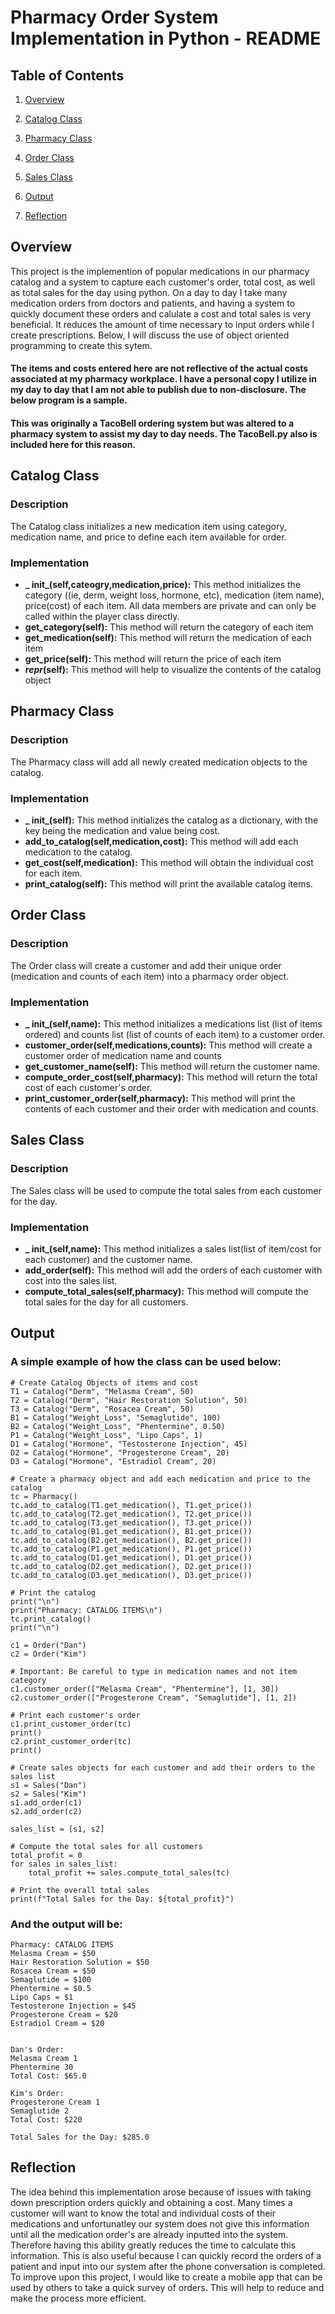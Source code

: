 
# Pharmacy Order System Implementation in Python - README





## Table of Contents


1)  [Overview](https://github.com/KavyaKolavasi1/TacoBell-Ordering-System#overview)

2)  [Catalog Class](https://github.com/KavyaKolavasi1/Pharmacy-Ordering-System#catalog-class)

3)  [Pharmacy Class](https://github.com/KavyaKolavasi1/Pharmacy-Ordering-System/tree/main#pharmacy-class)

4)  [Order Class](https://github.com/KavyaKolavasi1/TacoBell-Ordering-System#order-class)

5)  [Sales Class](https://github.com/KavyaKolavasi1/TacoBell-Ordering-System#sales-class)

6) [Output](https://github.com/KavyaKolavasi1/TacoBell-Ordering-System#output)

4) [Reflection](https://github.com/KavyaKolavasi1/TacoBell-Ordering-System#reflection)


## Overview
This project is the implemention of popular medications in our pharmacy catalog and a system to capture each customer's order, total cost, as well as total sales for the day using python. On a day to day I take many medication orders from doctors and patients, and having a system to quickly document these orders and calulate a cost and total sales is very beneficial. It reduces the amount of time necessary to input orders while I create prescriptions. Below, I will discuss the use of object oriented programming to create this sytem. 

#### The items and costs entered here are not reflective of the actual costs associated at my pharmacy workplace. I have a personal copy I utilize in my day to day that I am not able to publish due to non-disclosure. The below program is a sample.

#### This was originally a TacoBell ordering system but was altered to a pharmacy system to assist my day to day needs. The TacoBell.py also is included here for this reason.


## Catalog Class
### Description
The Catalog class initializes a new medication item using category, medication name, and price to define each item available for order.
### Implementation
*  **_ init_(self,cateogry,medication,price):** This method initializes the category ((ie, derm, weight loss, hormone, etc), medication (item name), price(cost) of each item. All data members are private and can only be called within the player class directly.
* **get_category(self):** This method will return the category of each item
* **get_medication(self):** This method will return the medication of each item
* **get_price(self):** This method will return the price of each item
* **_repr_(self):** This method will help to visualize the contents of the catalog object


## Pharmacy Class
### Description
The Pharmacy class will add all newly created medication objects to the catalog.
### Implementation
* **_ init_(self):** This method initializes the catalog as a dictionary, with the key being the medication and value being cost.
* **add_to_catalog(self,medication,cost):** This method will add each medication to the catalog.
* **get_cost(self,medication):** This method will obtain the individual cost for each item.
* **print_catalog(self):** This method will print the available catalog items.



## Order Class
### Description
The Order class will create a customer and add their unique order (medication and counts of each item) into a pharmacy order object.
### Implementation
* **_ init_(self,name):** This method initializes a medications list (list of items ordered) and counts list (list of counts of each item) to a customer order. 
* **customer_order(self,medications,counts):** This method will create a customer order of medication name and counts
* **get_customer_name(self):** This method will return the customer name.
* **compute_order_cost(self,pharmacy):** This method will return the total cost of each customer's order.
* **print_customer_order(self,pharmacy):** This method will print the contents of each customer and their order with medication and counts.


## Sales Class
### Description
The Sales class will be used to compute the total sales from each customer for the day.
### Implementation
* **_ init_(self,name):** This method initializes a sales list(list of item/cost for each customer) and the customer name.
* **add_order(self):** This method will add the orders of each customer with cost into the sales list.
* **compute_total_sales(self,pharmacy):** This method will compute the total sales for the day for all customers.



## Output

### A simple example of how the class can be used below:

    # Create Catalog Objects of items and cost
    T1 = Catalog("Derm", "Melasma Cream", 50)
    T2 = Catalog("Derm", "Hair Restoration Solution", 50)
    T3 = Catalog("Derm", "Rosacea Cream", 50)
    B1 = Catalog("Weight_Loss", "Semaglutide", 100)
    B2 = Catalog("Weight_Loss", "Phentermine", 0.50)
    P1 = Catalog("Weight_Loss", "Lipo Caps", 1)
    D1 = Catalog("Hormone", "Testosterone Injection", 45)
    D2 = Catalog("Hormone", "Progesterone Cream", 20)
    D3 = Catalog("Hormone", "Estradiol Cream", 20)

    # Create a pharmacy object and add each medication and price to the catalog
    tc = Pharmacy()
    tc.add_to_catalog(T1.get_medication(), T1.get_price())
    tc.add_to_catalog(T2.get_medication(), T2.get_price())
    tc.add_to_catalog(T3.get_medication(), T3.get_price())
    tc.add_to_catalog(B1.get_medication(), B1.get_price())
    tc.add_to_catalog(B2.get_medication(), B2.get_price())
    tc.add_to_catalog(P1.get_medication(), P1.get_price())
    tc.add_to_catalog(D1.get_medication(), D1.get_price())
    tc.add_to_catalog(D2.get_medication(), D2.get_price())
    tc.add_to_catalog(D3.get_medication(), D3.get_price())

    # Print the catalog
    print("\n")
    print("Pharmacy: CATALOG ITEMS\n")
    tc.print_catalog()
    print("\n")

    c1 = Order("Dan")
    c2 = Order("Kim")

    # Important: Be careful to type in medication names and not item category
    c1.customer_order(["Melasma Cream", "Phentermine"], [1, 30])
    c2.customer_order(["Progesterone Cream", "Semaglutide"], [1, 2])

    # Print each customer's order
    c1.print_customer_order(tc)
    print()
    c2.print_customer_order(tc)
    print()

    # Create sales objects for each customer and add their orders to the sales list
    s1 = Sales("Dan")
    s2 = Sales("Kim")
    s1.add_order(c1)
    s2.add_order(c2)

    sales_list = [s1, s2]

    # Compute the total sales for all customers
    total_profit = 0
    for sales in sales_list:
        total_profit += sales.compute_total_sales(tc)

    # Print the overall total sales
    print(f"Total Sales for the Day: ${total_profit}")



### And the output will be:
    Pharmacy: CATALOG ITEMS
    Melasma Cream = $50
    Hair Restoration Solution = $50
    Rosacea Cream = $50
    Semaglutide = $100
    Phentermine = $0.5
    Lipo Caps = $1
    Testosterone Injection = $45
    Progesterone Cream = $20
    Estradiol Cream = $20
    
    
    Dan's Order:
    Melasma Cream 1
    Phentermine 30
    Total Cost: $65.0
    
    Kim's Order:
    Progesterone Cream 1
    Semaglutide 2
    Total Cost: $220
    
    Total Sales for the Day: $285.0

## Reflection
The idea behind this implementation arose because of issues with taking down prescription orders quickly and obtaining a cost. Many times a customer will want to know the total and individual costs of their medications and unfortunatley our system does not give this information until all the medication order's are already inputted into the system. Therefore having this ability greatly reduces the time to calculate this information. This is also useful because I can quickly record the orders of a patient and input into our system after the phone conversation is completed. To improve upon this project, I would like to create a mobile app that can be used by others to take a quick survey of orders. This will help to reduce and make the process more efficient.

